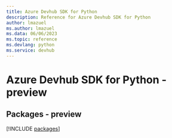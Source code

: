 ```yaml
---
title: Azure Devhub SDK for Python
description: Reference for Azure Devhub SDK for Python
author: lmazuel
ms.author: lmazuel
ms.data: 06/06/2023
ms.topic: reference
ms.devlang: python
ms.service: devhub
---
```

# Azure Devhub SDK for Python - preview
## Packages - preview
[!INCLUDE [packages](devhub-index.md)]